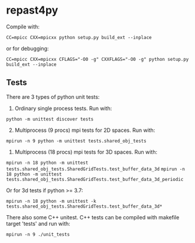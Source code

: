 # repast4py

Compile with: 

`CC=mpicc CXX=mpicxx python setup.py build_ext --inplace`

or for debugging:

`CC=mpicc CXX=mpicxx CFLAGS="-O0 -g" CXXFLAGS="-O0 -g" python setup.py build_ext --inplace`

## Tests ##

There are 3 types of python unit tests:

1. Ordinary single process tests. Run with:

`python -m unittest discover tests` 

2. Multiprocess (9 procs) mpi tests for 2D spaces. Run with:

`mpirun -n 9 python -m unittest tests.shared_obj_tests`

1. Multiprocess (18 procs) mpi tests for 3D spaces. Run with:

`mpirun -n 18 python -m unittest tests.shared_obj_tests.SharedGridTests.test_buffer_data_3d`
`mpirun -n 18 python -m unittest tests.shared_obj_tests.SharedGridTests.test_buffer_data_3d_periodic`

Or for 3d tests if python >= 3.7:

`mpirun -n 18 python -m unittest -k tests.shared_obj_tests.SharedGridTests.test_buffer_data_3d*`


There also some C++ unitest. C++ tests can be compiled with makefile target 'tests' and run with:

`mpirun -n 9 ./unit_tests`
